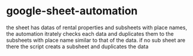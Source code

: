 # google-sheet-automation
the sheet has datas of rental properties and subsheets with place names, the automation itrately checks each data 
and duplicates them to the subsheets with place name similar to that of the data. 
if no sub sheet are there the script creats a subsheet and duplicates the data

